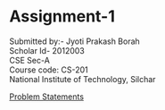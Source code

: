 # Assignment-1
Submitted by:- Jyoti Prakash Borah <br> Scholar Id- 2012003 <br> CSE Sec-A <br>Course code: CS-201 <br>National Institute of Technology, Silchar


<a href="https://github.com/Jyoti764/DSA/blob/main/Assignment-I/Questions%20of%20Assignment-I.pdf" class="image fit" type="application/pdf">Problem Statements</a>
